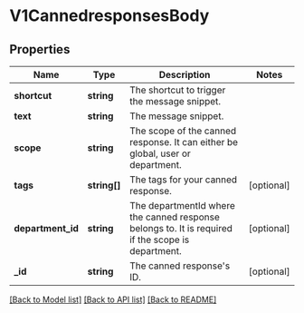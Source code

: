 # V1CannedresponsesBody

## Properties
Name | Type | Description | Notes
------------ | ------------- | ------------- | -------------
**shortcut** | **string** | The shortcut to trigger the message snippet. | 
**text** | **string** | The message snippet. | 
**scope** | **string** | The scope of the canned response. It can either be global, user or department. | 
**tags** | **string[]** | The tags for your canned response. | [optional] 
**department_id** | **string** | The departmentId where the canned response belongs to. It is required if the scope is department. | [optional] 
**_id** | **string** | The canned response&#x27;s ID. | [optional] 

[[Back to Model list]](../../README.md#documentation-for-models) [[Back to API list]](../../README.md#documentation-for-api-endpoints) [[Back to README]](../../README.md)

